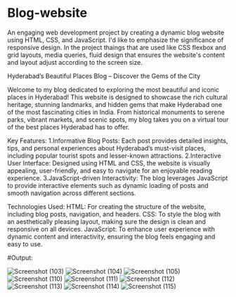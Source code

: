 # Blog-website
An engaging web development project by creating a dynamic blog website using HTML, CSS, and JavaScript. I'd like to emphasize the significance of responsive design. In the project thaings that are used like CSS flexbox and grid layouts, media queries, fluid design that ensures the website's content and layout adjust according to the screen size.

Hyderabad’s Beautiful Places Blog – Discover the Gems of the City

Welcome to my blog dedicated to exploring the most beautiful and iconic places in Hyderabad! This website is designed to showcase the rich cultural heritage, stunning landmarks, and hidden gems that make Hyderabad one of the most fascinating cities in India. From historical monuments to serene parks, vibrant markets, and scenic spots, my blog takes you on a virtual tour of the best places Hyderabad has to offer.

Key Features:
1.Informative Blog Posts: Each post provides detailed insights, tips, and personal experiences about Hyderabad’s must-visit places, including popular tourist spots and lesser-known attractions.
2.Interactive User Interface: Designed using HTML and CSS, the website is visually appealing, user-friendly, and easy to navigate for an enjoyable reading experience.
3.JavaScript-driven Interactivity: The blog leverages JavaScript to provide interactive elements such as dynamic loading of posts and smooth navigation across different sections.

Technologies Used:
HTML: For creating the structure of the website, including blog posts, navigation, and headers.
CSS: To style the blog with an aesthetically pleasing layout, making sure the design is clean and responsive on all devices.
JavaScript: To enhance user experience with dynamic content and interactivity, ensuring the blog feels engaging and easy to use.

#Output:

![Screenshot (103)](https://github.com/user-attachments/assets/0961c801-6674-46c4-9d83-bea8b1546d78)
![Screenshot (104)](https://github.com/user-attachments/assets/0929df39-0e3d-4973-b912-dac02e124f3d)
![Screenshot (105)](https://github.com/user-attachments/assets/a193a7ac-8478-4421-8635-9223fdef21a6)
![Screenshot (110)](https://github.com/user-attachments/assets/82d3f409-1fcf-4d19-b7c5-383cd3453010)
![Screenshot (111)](https://github.com/user-attachments/assets/2f83f644-7aac-4311-b0f9-55c0168467c6)
![Screenshot (112)](https://github.com/user-attachments/assets/caa3c860-8dfd-4d50-a5be-2702f952a5bf)
![Screenshot (113)](https://github.com/user-attachments/assets/76fcde5f-2ddc-4110-b6ec-6b93a3aa42a4)
![Screenshot (114)](https://github.com/user-attachments/assets/7f01e685-b119-4938-874a-106af0188310)
![Screenshot (115)](https://github.com/user-attachments/assets/ef672fee-d8c2-415a-81ad-c25b0cece843)
